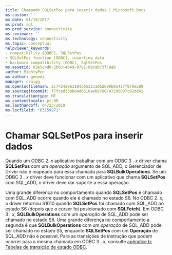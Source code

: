 ```yaml
---
title: Chamando SQLSetPos para inserir dados | Microsoft Docs
ms.custom: ''
ms.date: 01/19/2017
ms.prod: sql
ms.prod_service: connectivity
ms.reviewer: ''
ms.technology: connectivity
ms.topic: conceptual
helpviewer_keywords:
- compatibility [ODBC], SQLSetPos
- SQLSetPos function [ODBC], inserting data
- backward compatibility [ODBC], SqlSetPos
ms.assetid: 03e5c4d0-2bb3-4649-9781-89cab73f78eb
author: MightyPen
ms.author: genemi
manager: craigg
ms.openlocfilehash: 2c7424206318436532cad62690b01427f079a589
ms.sourcegitcommit: f7fced330b64d6616aeb8766747295807c92dd41
ms.translationtype: MT
ms.contentlocale: pt-BR
ms.lasthandoff: 04/23/2019
ms.locfileid: "63159271"
---
```

# <a name="calling-sqlsetpos-to-insert-data"></a>Chamar SQLSetPos para inserir dados
Quando um ODBC 2. *x* aplicativo trabalhar com um ODBC 3 *. x* driver chama **SQLSetPos** com um *operação* argumento de SQL_ADD, o Gerenciador de Driver não é mapeado para essa chamada para **SQLBulkOperations**. Se um ODBC 3 *. x* driver deve funcionar com um aplicativo que chama **SQLSetPos** com SQL_ADD, o driver deve dar suporte a essa operação.  
  
 Uma grande diferença no comportamento quando **SQLSetPos** é chamado com SQL_ADD ocorre quando ele é chamado no estado S6. No ODBC 2. *x*, o driver retornou S1010 quando **SQLSetPos** foi chamado com SQL_ADD no estado S6 (depois que o cursor foi posicionado com **SQLFetch**). Em ODBC 3 *. x*, **SQLBulkOperations** com um *operação* de SQL_ADD pode ser chamado no estado S6. Uma grande diferença no comportamento a segunda é que **SQLBulkOperations** com um *operação* de SQL_ADD pode ser chamado no estado S5, enquanto **SQLSetPos** com um  **Operação** de SQL_ADD não é possível. Para as transições de instrução que podem ocorrer para a mesma chamada em ODBC 3 *. x*, consulte [apêndice b: Tabelas de transição de estado ODBC](../../../odbc/reference/appendixes/appendix-b-odbc-state-transition-tables.md).
